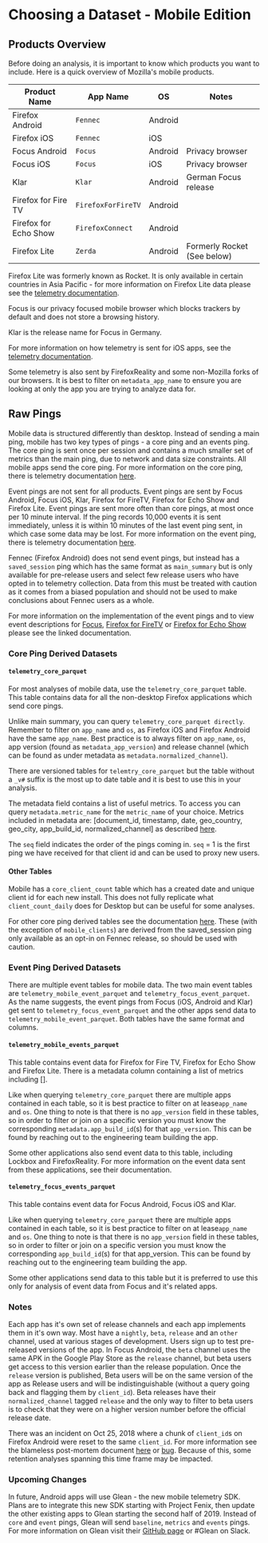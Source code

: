 # Choosing a Dataset - Mobile Edition

## Products Overview 

Before doing an analysis, it is important to know which products you want to include. Here is a quick overview of Mozilla's mobile products. 


| Product Name           | App Name           | OS      | Notes                            | 
| ---------------------- | ------------------ | ------- | -------------------------------- |
| Firefox Android        | `Fennec`           | Android |                                  |
| Firefox iOS            | `Fennec`           | iOS     |                                  |
| Focus Android          | `Focus`            | Android | Privacy browser                  |
| Focus iOS              | `Focus`            | iOS     | Privacy browser                  |
| Klar                   | `Klar`             | Android | German Focus release              | 
| Firefox for Fire TV    | `FirefoxForFireTV` | Android |                                  |
| Firefox for Echo Show  | `FirefoxConnect`   | Android |                                  |
| Firefox Lite           | `Zerda`            | Android | Formerly Rocket (See below)      | 


Firefox Lite was formerly known as Rocket. It is only available in certain countries in Asia Pacific - for more information on Firefox Lite data please see the [telemetry documentation](https://github.com/mozilla-tw/FirefoxLite/blob/master/docs/telemetry.md). 

Focus is our privacy focused mobile browser which blocks trackers by default and does not store a browsing history. 

Klar is the release name for Focus in Germany. 

For more information on how telemetry is sent for iOS apps, see the [telemetry documentation](https://github.com/mozilla-mobile/telemetry-ios).  

Some telemetry is also sent by FirefoxReality and some non-Mozilla forks of our browsers.  It is best to filter on `metadata_app_name` to ensure you are looking at only the app you are trying to analyze data for. 


## Raw Pings 

Mobile data is structured differently than desktop. Instead of sending a main ping, mobile has two key types of pings - a core ping and an events ping. The core ping is sent once per session and contains a much smaller set of metrics than the main ping, due to network and data size constraints. All mobile apps send the core ping. For more information on the core ping, there is telemetry documentation [here](https://firefox-source-docs.mozilla.org/toolkit/components/telemetry/telemetry/data/core-ping.html).  

Event pings are not sent for all products. Event pings are sent by Focus Android, Focus iOS, Klar, Firefox for FireTV, Firefox for Echo Show and Firefox Lite. Event pings are sent more often than core pings, at most once per 10 minute interval.  If the ping records 10,000 events it is sent immediately, unless it is within 10 minutes of the last event ping sent, in which case some data may be lost.  For more information on the event ping, there is telemetry documentation [here](https://firefox-source-docs.mozilla.org/toolkit/components/telemetry/telemetry/data/event-ping.html).  

Fennec (Firefox Android) does not send event pings, but instead has a `saved_session` ping which has the same format as `main_summary` but is only available for pre-release users and select few release users who have opted in to telemetry collection.  Data from this must be treated with caution as it comes from a biased population and should not be used to make conclusions about Fennec users as a whole.  

For more information on the implementation of the event pings and to view event descriptions for [Focus](https://github.com/mozilla-mobile/focus-android/blob/master/docs/Telemetry.md), [Firefox for FireTV](https://github.com/mozilla-mobile/firefox-tv/blob/master/docs/telemetry.md) or [Firefox for Echo Show](https://github.com/mozilla-mobile/firefox-echo-show/blob/master/docs/telemetry.md) please see the linked documentation.


### Core Ping Derived Datasets

#### `telemetry_core_parquet`

For most analyses of mobile data, use the `telemetry_core_parquet` table. This table contains data for all the non-desktop Firefox applications which send core pings. 

Unlike main summary, you can query `telemetry_core_parquet directly`. Remember to filter on `app_name` and `os`, as Firefox iOS and Firefox Android have the same `app_name`. Best practice is to always filter on `app_name`, `os`, app version (found as `metadata_app_version`) and release channel (which can be found as under metadata as `metadata.normalized_channel`). 

There are versioned tables for `telemtry_core_parquet` but the table without a `_v#` suffix is the most up to date table and it is best to use this in your analysis. 

The metadata field contains a list of useful metrics. To access you can query `metadata.metric_name` for the `metric_name` of your choice.  Metrics included in metadata are: [document_id, timestamp, date, geo_country, geo_city, app_build_id, normalized_channel] as described [here](https://github.com/mozilla-services/mozilla-pipeline-schemas/blob/dev/schemas/telemetry/core/core.9.parquetmr.txt).  

The `seq` field indicates the order of the pings coming in. `seq` = 1 is the first ping we have received for that client id and can be used to proxy new users. 


#### Other Tables

Mobile has a `core_client_count` table which has a created date and unique client id for each new install. This does not fully replicate what `client_count_daily` does for Desktop but can be useful for some analyses. 

For other core ping derived tables see the documentation [here](https://wiki.mozilla.org/Mobile/Metrics/Redash).  These (with the exception of `mobile_clients`) are derived from the saved_session ping only available as an opt-in on Fennec release, so should be used with caution.


### Event Ping Derived Datasets 
 
There are multiple event tables for mobile data. The two main event tables are `telemetry_mobile_event_parquet` and `telemetry_focus_event_parquet`.  As the name suggests, the event pings from Focus (iOS, Android and Klar) get sent to `telemetry_focus_event_parquet` and the other apps send data to `telemetry_mobile_event_parquet`.  Both tables have the same format and columns. 


#### `telemetry_mobile_events_parquet`

This table contains event data for Firefox for Fire TV, Firefox for Echo Show and Firefox Lite. There is a metadata column containing a list of metrics including [].  

Like when querying `telemetry_core_parquet` there are multiple apps contained in each table, so it is best practice to filter on at lease`app_name` and `os`.  One thing to note is that there is no `app_version` field in these tables, so in order to filter or join on a specific version you must know the corresponding `metadata.app_build_id`(s) for that `app_version`.  This can be found by reaching out to the engineering team building the app. 

Some other applications also send event data to this table, including Lockbox and FirefoxReality.  For more information on the event data sent from these applications, see their documentation. 

 
#### `telemetry_focus_events_parquet`

This table contains event data for Focus Android, Focus iOS and Klar.

Like when querying `telemetry_core_parquet` there are multiple apps contained in each table, so it is best practice to filter on at lease`app_name` and `os`.  One thing to note is that there is no `app_version` field in these tables, so in order to filter or join on a specific version you must know the corresponding `app_build_id`(s) for that app_version.  This can be found by reaching out to the engineering team building the app. 

Some other applications send data to this table but it is preferred to use this only for analysis of event data from Focus and it's related apps. 

### Notes 

Each app has it's own set of release channels and each app implements them in it's own way.  Most have a `nightly`, `beta`, `release` and an `other` channel, used at various stages of development.  Users sign up to test pre-released versions of the app.  In Focus Android, the `beta` channel uses the same APK in the Google Play Store as the `release` channel, but beta users get access to this version earlier than the release population. Once the `release` version is published, Beta users will be on the same version of the app as Release users and will be indistinguishable (without a query going back and flagging them by `client_id`). Beta releases have their `normalized_channel` tagged `release` and the only way to filter to beta users is to check that they were on a higher version number before the official release date. 

There was an incident on Oct 25, 2018 where a chunk of `client_id`s on Firefox Android were reset to the same `client_id`.  For more information see the blameless post-mortem document [here](https://docs.google.com/document/d/1r1PDQnqhsrPkft0pB46v9uhXGxR_FzK4laKJLGttXdA) or [bug](https://bugzilla.mozilla.org/show_bug.cgi?id=1501329).  Because of this, some retention analyses spanning this time frame may be impacted.   

### Upcoming Changes

In future, Android apps will use Glean - the new mobile telemetry SDK. Plans are to integrate this new SDK starting with Project Fenix, then update the other existing apps to Glean starting the second half of 2019. Instead of `core` and `event` pings, Glean will send `baseline`, `metrics` and `events` pings. For more information on Glean visit their [GitHub page](https://github.com/mozilla-mobile/android-components/tree/master/components/service/glean/#contact) or #Glean on Slack.  




